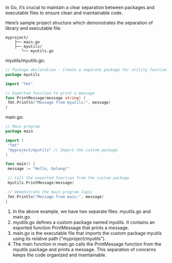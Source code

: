 In Go, it’s crucial to maintain a clear separation between packages and executable files to ensure clean and maintainable code.

Here’s sample project structure which demonstrates the separation of library and executable file:




```
myproject/
    ├── main.go
    ├── myutils/
       └── myutils.go
```

myutils/myutils.go:

```go 
// Package declaration - Create a separate package for utility functions
package myutils

import "fmt"

// Exported function to print a message
func PrintMessage(message string) {
 fmt.Println("Message from myutils:", message)
}
```

main.go:

```go
// Main program
package main

import (
 "fmt"
 "myproject/myutils" // Import the custom package
)

func main() {
 message := "Hello, Golang!"

 // Call the exported function from the custom package
 myutils.PrintMessage(message)

 // Demonstrate the main program logic
 fmt.Println("Message from main:", message)
}
```


1. In the above example, we have two separate files: myutils.go and main.go.
2. myutils.go defines a custom package named myutils. It contains an exported function PrintMessage that prints a message.
3. main.go is the executable file that imports the custom package myutils using its relative path ("myproject/myutils").
4. The main function in main.go calls the PrintMessage function from the myutils package and prints a message. This separation of concerns keeps the code organized and maintainable.
